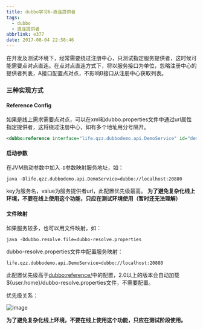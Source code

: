 ```yaml
---
title: dubbo学习6-直连提供者
tags:
  - dubbo
  - 直连提供者
abbrlink: e377
date: 2017-08-04 22:58:46
---
```


在开发及测试环境下，经常需要绕过注册中心，只测试指定服务提供者，这时候可能需要点对点直连。在点对点直连方式下，将以服务接口为单位，忽略注册中心的提供者列表，A接口配置点对点，不影响B接口从注册中心获取列表。
### 三种实现方式
#### Reference Config
如果是线上需求需要点对点，可以在xml和dubbo.properties文件中通过url属性指定提供者，这将绕过注册中心，如有多个地址用分号隔开。
```xml
<dubbo:reference interface="life.qzz.dubbodemo.api.DemoService" id="demoService" url="dubbo://localhost:20880" />
```
#### 启动参数
在JVM启动参数中加入`-D`参数映射服务地址，如：
```shell
java -Dlife.qzz.dubbodemo.api.DemoService=dubbo://localhost:20880
```
key为服务名，value为服务提供者url，此配置优先级最高。
**为了避免复杂化线上环境，不要在线上使用这个功能，只应在测试环境使用（暂时还无法理解）**

#### 文件映射
如果服务较多，也可以用文件映射，如：
```shell
java -Ddubbo.resolve.file=dubbo-resolve.properties
```
dubbo-resolve.properties文件中配置服务映射：
```
life.qzz.dubbodemo.api.DemoService=dubbo://localhost:20880
```
此配置优先级高于<dubbo:reference/>中的配置，2.0以上的版本会自动加载${user.home}/dubbo-resolve.properties文件，不需要配置。

优先级关系：

![image](http://ooll8xqpq.bkt.clouddn.com/dubbo-directly.jpg)

**为了避免复杂化线上环境，不要在线上使用这个功能，只应在测试阶段使用。**